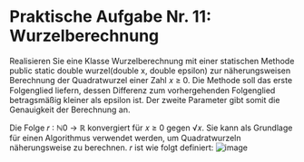 # Praktische Aufgabe Nr. 11: Wurzelberechnung

Realisieren Sie eine Klasse Wurzelberechnung mit einer statischen Methode public static double wurzel(double x, double epsilon) zur näherungsweisen Berechnung der Quadratwurzel einer Zahl 𝑥 ≥ 0. Die Methode soll das erste Folgenglied liefern, dessen Differenz zum vorhergehenden Folgenglied betragsmäßig kleiner als epsilon ist. Der zweite Parameter gibt somit die Genauigkeit der Berechnung an.

Die Folge 𝑟 ∶ ℕ0 → ℝ konvergiert für 𝑥 ≥ 0 gegen √𝑥. Sie kann als Grundlage für einen Algorithmus verwendet werden, um Quadratwurzeln näherungsweise zu berechnen. 𝑟 ist wie folgt definiert:
![image](https://user-images.githubusercontent.com/63674539/188524728-4a01e0be-db67-45df-a5ca-65452d655408.png)
